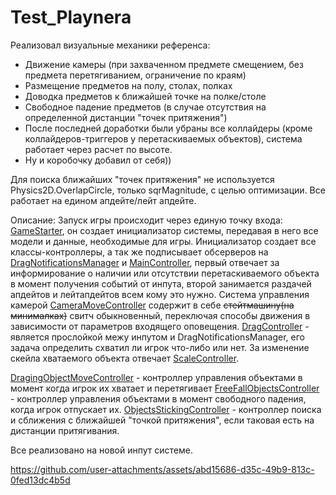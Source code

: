 # Test_Playnera

Реализовал визуальные механики референса:
- Движение камеры (при захваченном предмете смещением, без предмета перетягиванием, ограничение по краям)
- Размещение предметов на полу, столах, полках
- Доводка предметов к ближайшей точке на полке/столе
- Свободное падение предметов (в случае отсутствия на определенной дистанции "точек притяжения")
- После последней доработки были убраны все коллайдеры (кроме коллайдеров-триггеров у перетаскиваемых объектов), система работает через расчет по высоте.
- Ну и коробочку добавил от себя))

Для поиска ближайших "точек притяжения" не используется Physics2D.OverlapCircle, только sqrMagnitude, с целью оптимизации. Все работает на едином апдейте/лейт апдейте.

Описание:
Запуск игры происходит через единую точку входа: [GameStarter](Assets/Scripts/GameStarter.cs), он создает инициализатор системы, передавая в него все модели и данные, необходимые для игры. Инициализатор создает все классы-контроллеры, а так же подписывает обсерверов на [DragNotificationsManager](Assets/Scripts/Controllers/DragFeature/DragNotificationsManager.cs) и [MainController](Assets/Scripts/Controllers/Core/MainController.cs), первый отвечает за информирование о наличии или отсутствии перетаскиваемого объекта в момент получения событий от инпута, второй занимается раздачей апдейтов и лейтапдейтов всем кому это нужно. Система управления камерой [CameraMoveController](Assets/Scripts/Controllers/Camera/CameraMoveController.cs) содержит в себе ~~стейтмашину(на минималках)~~ свитч обыкновенный, переключая способы движения в зависимости от параметров входящего оповещения. [DragController](Assets/Scripts/Controllers/DragFeature/DragController.cs) - является прослойкой межу инпутом и DragNotificationsManager, его задача определить схватил ли игрок что-либо или нет. За изменение скейла хватаемого объекта отвечает [ScaleController](Assets/Scripts/Controllers/DragFeature/ScaleController.cs). 

[DragingObjectMoveController](Assets/Scripts/Controllers/DragFeature/DragingObjectMoveController.cs) - контроллер управления объектами в момент когда игрок их хватает и перетягивает
[FreeFallObjectsController](Assets/Scripts/Controllers/Object/FreeFallObjectsController.cs) - контроллер управления объектами в момент свободного падения, когда игрок отпускает их.
[ObjectsStickingController](Assets/Scripts/Controllers/Object/ObjectsStickingController.cs) - контроллер поиска и сближения с ближайшей "точкой притяжения", если таковая есть на дистанции притягивания.

Все реализовано на новой инпут системе.


https://github.com/user-attachments/assets/abd15686-d35c-49b9-813c-0fed13dc4b5d

